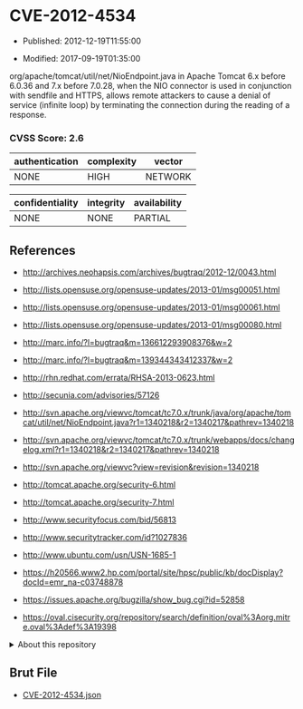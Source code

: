 # CVE-2012-4534

- Published: 2012-12-19T11:55:00

- Modified: 2017-09-19T01:35:00

org/apache/tomcat/util/net/NioEndpoint.java in Apache Tomcat 6.x before 6.0.36 and 7.x before 7.0.28, when the NIO connector is used in conjunction with sendfile and HTTPS, allows remote attackers to cause a denial of service (infinite loop) by terminating the connection during the reading of a response.

### CVSS Score: **2.6**

| authentication | complexity | vector |
| --- | --- | --- |
| NONE | HIGH | NETWORK |

| confidentiality | integrity | availability |
| --- | --- | --- |
| NONE | NONE | PARTIAL |

## References

* http://archives.neohapsis.com/archives/bugtraq/2012-12/0043.html

* http://lists.opensuse.org/opensuse-updates/2013-01/msg00051.html

* http://lists.opensuse.org/opensuse-updates/2013-01/msg00061.html

* http://lists.opensuse.org/opensuse-updates/2013-01/msg00080.html

* http://marc.info/?l=bugtraq&m=136612293908376&w=2

* http://marc.info/?l=bugtraq&m=139344343412337&w=2

* http://rhn.redhat.com/errata/RHSA-2013-0623.html

* http://secunia.com/advisories/57126

* http://svn.apache.org/viewvc/tomcat/tc7.0.x/trunk/java/org/apache/tomcat/util/net/NioEndpoint.java?r1=1340218&r2=1340217&pathrev=1340218

* http://svn.apache.org/viewvc/tomcat/tc7.0.x/trunk/webapps/docs/changelog.xml?r1=1340218&r2=1340217&pathrev=1340218

* http://svn.apache.org/viewvc?view=revision&revision=1340218

* http://tomcat.apache.org/security-6.html

* http://tomcat.apache.org/security-7.html

* http://www.securityfocus.com/bid/56813

* http://www.securitytracker.com/id?1027836

* http://www.ubuntu.com/usn/USN-1685-1

* https://h20566.www2.hp.com/portal/site/hpsc/public/kb/docDisplay?docId=emr_na-c03748878

* https://issues.apache.org/bugzilla/show_bug.cgi?id=52858

* https://oval.cisecurity.org/repository/search/definition/oval%3Aorg.mitre.oval%3Adef%3A19398

<details>
<summary>About this repository</summary> 

  This repository is part of the project [Live Hack CVE](https://github.com/Live-Hack-CVE). Main website can be found [www.live-hack.org](https://www.live-hack.org) 
  
  Made by [Sn0wAlice](https://github.com/Sn0wAlice) for the people that care about security and need to have a feed of the latest CVEs. Hope you enjoy it, don't forget to star the repo and follow me on [Twitter](https://twitter.com/Sn0wAlice) and [Github](https://github.com/Sn0wAlice). And that is my [personnal website](https://www.alice-snow.me/)

  - [Home Page](https://github.com/Live-Hack-CVE)
  - [Framework](https://github.com/Live-Hack-CVE/cve-framework)
  - [CVE database](https://github.com/Live-Hack-CVE/full_database)
  - [Changelog](https://github.com/Live-Hack-CVE/Changelog)
</details>

## Brut File

* [CVE-2012-4534.json](https://raw.githubusercontent.com/Live-Hack-CVE/full_database/main/cves/2012/CVE-2012-4534.json)

